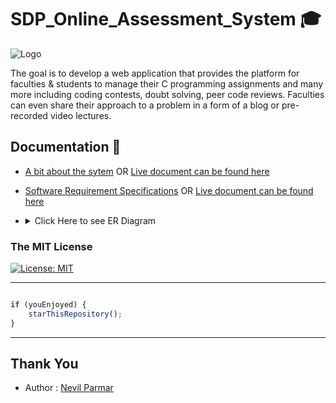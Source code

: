 # SDP_Online_Assessment_System 🎓
![Logo](https://user-images.githubusercontent.com/48133426/103073783-3cd42080-45ee-11eb-82a2-e443c84b38b3.jpg)

The goal is to develop a web application that provides the platform for faculties & students to manage their C programming assignments and many more including coding contests, doubt solving, peer code reviews. Faculties can even share their approach to a problem in a form of a blog or pre-recorded video lectures.

## Documentation 📰
- [A bit about the sytem](https://github.com/nevilparmar11/SDP_Online_Assessment_System/blob/main/Documentation/SDP_Project_-_Online_Assessment_System.pdf)  OR [Live document can be found here](https://www.notion.so/SDP-Project-Online-Assessment-System-a9de2323ad4d4543a5000bb94ce7d9ab) <br>
- [Software Requirement Specifications](https://github.com/nevilparmar11/SDP_Online_Assessment_System/blob/main/Documentation/SRS_-_Online_Assessment_System.pdf) OR [Live document can be found here](https://www.notion.so/SRS-Online-Assessment-System-97ac62be9cd24163b1e20eb059f2fbe3) <br>
- <details><summary>Click Here to see ER Diagram</summary>

    #### ER Diagram
    <img src="https://user-images.githubusercontent.com/48133426/103090262-951f1880-4616-11eb-9c29-ac64481bbc1d.png"></img>

    </details>


### The MIT License
[![License: MIT](https://img.shields.io/badge/License-MIT-yellow.svg)](https://github.com/nevilparmar11/SDP_Online_Assessment_System/blob/main/LICENSE)  

---------

```javascript

if (youEnjoyed) {
    starThisRepository();
}

```

-----------


## Thank You
- Author : [Nevil Parmar](https://nevilparmar.me)
